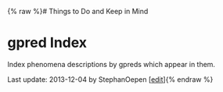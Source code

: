 {% raw %}# Things to Do and Keep in Mind

# gpred Index

Index phenomena descriptions by gpreds which appear in them.

Last update: 2013-12-04 by StephanOepen [[edit](https://github.com/delph-in/docs/wiki/ErgSemantics_ToDo/_edit)]{% endraw %}